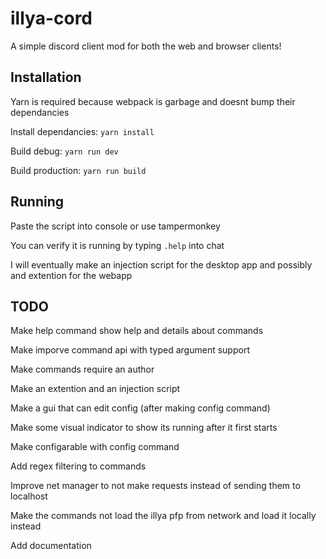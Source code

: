 # illya-cord

A simple discord client mod for both the web and browser clients!

## Installation

Yarn is required because webpack is garbage and doesnt bump their dependancies

Install dependancies: `yarn install`

Build debug: `yarn run dev`

Build production: `yarn run build`

## Running

Paste the script into console or use tampermonkey

You can verify it is running by typing `.help` into chat

I will eventually make an injection script for the desktop app and possibly and extention for the webapp

## TODO

Make help command show help and details about commands

Make imporve command api with typed argument support

Make commands require an author

Make an extention and an injection script

Make a gui that can edit config (after making config command)

Make some visual indicator to show its running after it first starts

Make configarable with config command

Add regex filtering to commands

Improve net manager to not make requests instead of sending them to localhost

Make the commands not load the illya pfp from network and load it locally instead

Add documentation
